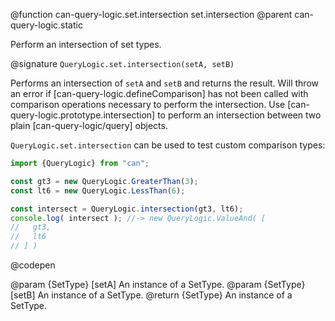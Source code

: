 @function can-query-logic.set.intersection set.intersection
@parent can-query-logic.static

Perform an intersection of set types.

@signature `QueryLogic.set.intersection(setA, setB)`

  Performs an intersection of `setA` and `setB` and returns the
  result.  Will throw an error if [can-query-logic.defineComparison] has
  not been called with comparison operations
  necessary to perform the intersection.  Use [can-query-logic.prototype.intersection]
  to perform an intersection between two plain [can-query-logic/query] objects.

  `QueryLogic.set.intersection` can be used to test custom comparison types:

  ```js
  import {QueryLogic} from "can";

  const gt3 = new QueryLogic.GreaterThan(3);
  const lt6 = new QueryLogic.LessThan(6);

  const intersect = QueryLogic.intersection(gt3, lt6);
  console.log( intersect ); //-> new QueryLogic.ValueAnd( [
  //   gt3,
  //   lt6
  // ] )
  ```
  @codepen

  @param {SetType} [setA] An instance of a SetType.
  @param {SetType} [setB] An instance of a SetType.
  @return {SetType} An instance of a SetType.
